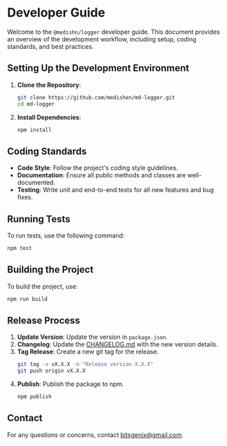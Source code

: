 # Developer Guide

Welcome to the `@medishn/logger` developer guide. This document provides an overview of the development workflow, including setup, coding standards, and best practices.

## Setting Up the Development Environment

1. **Clone the Repository**:
   ```bash
   git clone https://github.com/medishen/md-logger.git
   cd md-logger
   ```
2. **Install Dependencies**:
   ```bash
   npm install
   ```

## Coding Standards

- **Code Style**: Follow the project's coding style guidelines.
- **Documentation**: Ensure all public methods and classes are well-documented.
- **Testing**: Write unit and end-to-end tests for all new features and bug fixes.

## Running Tests

To run tests, use the following command:

```bash
npm test
```

## Building the Project

To build the project, use:

```bash
npm run build
```

## Release Process

1. **Update Version**: Update the version in `package.json`.
2. **Changelog**: Update the [CHANGELOG.md](CHANGELOG.md) with the new version details.
3. **Tag Release**: Create a new git tag for the release.
   ```bash
   git tag -a vX.X.X -m "Release version X.X.X"
   git push origin vX.X.X
   ```
4. **Publish**: Publish the package to npm.
   ```bash
   npm publish
   ```

## Contact

For any questions or concerns, contact [bitsgenix@gmail.com](mailto:bitsgenix@gmail.com).
